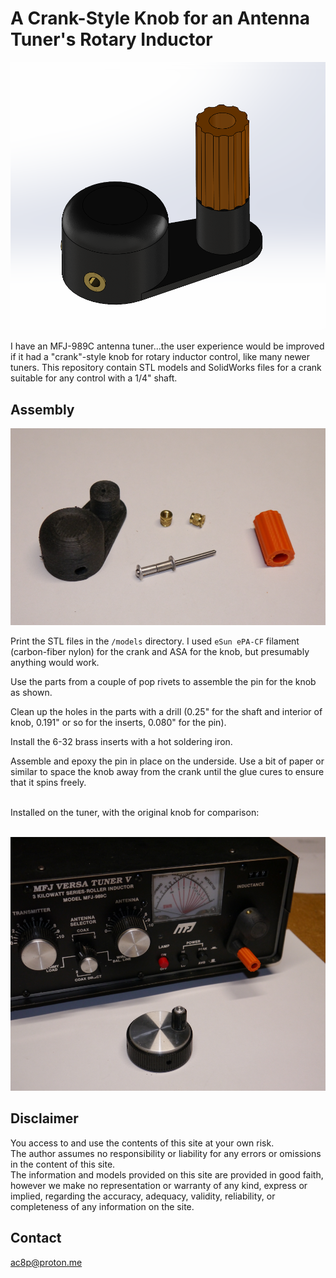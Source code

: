 # A Crank-Style Knob for an Antenna Tuner's Rotary Inductor

![Graph](img/Assembly.png)


I have an MFJ-989C antenna tuner...the user experience would be improved if it had a "crank"-style knob for rotary inductor control, like many newer tuners.
This repository contain STL models and SolidWorks files for a crank suitable for any control with a 1/4" shaft.


## Assembly

![Graph](img/Parts.png)

Print the STL files in the `/models` directory. I used `eSun ePA-CF` filament (carbon-fiber nylon) for the crank and ASA for the knob,
but presumably anything would work.

Use the parts from a couple of pop rivets to assemble the pin for the knob as shown.

Clean up the holes in the parts with a drill (0.25" for the shaft and interior of knob, 0.191" or so for the inserts, 0.080" for the pin).

Install the 6-32 brass inserts with a hot soldering iron.

Assemble and epoxy the pin in place on the underside. Use a bit of paper or similar to space the knob away from the crank until the glue cures to ensure that it spins freely.

<br/>
Installed on the tuner, with the original knob for comparison:
<br/>
<br/>

![Graph](img/Tuner.png)


## Disclaimer
You access to and use the contents of this site at your own risk.\
The author assumes no responsibility or liability for any errors or omissions in the content of this site.\
The information and models provided on this site are provided in good faith, however we make no representation  or warranty of any kind,
express or implied, regarding the accuracy, adequacy,  validity, reliability, or completeness of any information on the site.


## Contact
ac8p@proton.me
